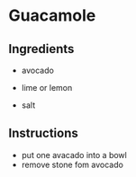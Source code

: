 # Guacamole

## Ingredients
* avocado
* lime or lemon

* salt

## Instructions 
* put one avacado into a bowl
* remove stone fom avocado
